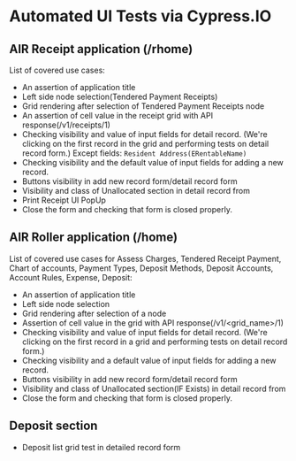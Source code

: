 # Automated UI Tests via Cypress.IO

## AIR Receipt application (/rhome)

List of covered use cases:
- An assertion of application title
- Left side node selection(Tendered Payment Receipts)
- Grid rendering after selection of Tendered Payment Receipts node
- An assertion of cell value in the receipt grid with API response(/v1/receipts/1) 
- Checking visibility and value of input fields for detail record. (We're clicking on the first record in the grid and performing tests on detail record form.) Except fields: `Resident Address(ERentableName)`
- Checking visibility and the default value of input fields for adding a new record. 
- Buttons visibility in add new record form/detail record form
- Visibility and class of Unallocated section in detail record from
- Print Receipt UI PopUp
- Close the form and checking that form is closed properly.

## AIR Roller application (/home)

List of covered use cases for Assess Charges, Tendered Receipt Payment, Chart of accounts, Payment Types, Deposit Methods, Deposit Accounts, Account Rules, Expense, Deposit:
- An assertion of application title
- Left side node selection
- Grid rendering after selection of a node
- Assertion of cell value in the  grid with API response(/v1/<grid_name>/1) 
- Checking visibility and value of input fields for detail record. (We're clicking on the first record in a grid and performing tests on detail record form.) 
- Checking visibility and a default value of input fields for adding a new record.
- Buttons visibility in add new record form/detail record form
- Visibility and class of Unallocated section(IF Exists) in detail record from
- Close the form and checking that form is closed properly.

## Deposit section
- Deposit list grid test in detailed record form